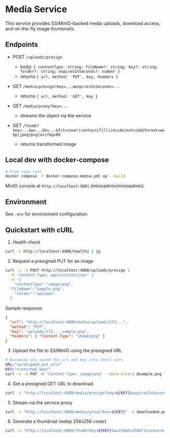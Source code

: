 # Media Service

This service provides S3/MinIO-backed media uploads, download access, and on-the-fly image thumbnails.

## Endpoints

- POST `/uploads/presign`
  - body: `{ contentType: string; fileName?: string; key?: string; folder?: string; expiresInSeconds?: number }`
  - returns `{ url, method: 'PUT', key, headers }`

- GET `/media/presign?key=...&expiresInSeconds=...`
  - returns `{ url, method: 'GET', key }`

- GET `/media/proxy?key=...`
  - streams the object via the service

- GET `/thumb?key=...&w=...&h=...&fit=cover|contain|fill|inside|outside&format=webp|jpeg|png|avif&q=80`
  - returns transformed image

## Local dev with docker-compose

```bash
# From repo root
docker compose -f docker-compose.media.yml up --build
```

MinIO console at `http://localhost:9001` (minioadmin/minioadmin).

## Environment

See `.env` for environment configuration.

## Quickstart with cURL

1) Health check

```bash
curl -s http://localhost:4008/healthz | jq
```

2) Request a presigned PUT for an image

```bash
curl -s -X POST http://localhost:4008/uploads/presign \
  -H 'Content-Type: application/json' \
  -d '{
    "contentType":"image/png",
  "fileName":"sample.png",
    "folder":"uploads"
  }'
```

Sample response:

```json
{
  "url": "http://localhost:9000/media/uploads/173...",
  "method": "PUT",
  "key": "uploads/173...-sample.png",
  "headers": { "Content-Type": "image/png" }
}
```

3) Upload the file to S3/MinIO using the presigned URL

```bash
# Assuming you saved the url and key into shell vars
URL="<presigned_put_url>"
KEY="<returned_key>"
curl -s -X PUT -H 'Content-Type: image/png' --data-binary @sample.png "$URL" -o /dev/null -w '%{http_code}\n'
```

4) Get a presigned GET URL to download

```bash
curl -s "http://localhost:4008/media/presign?key=${KEY}&expiresInSeconds=600" | jq
```

5) Stream via the service proxy

```bash
curl -s "http://localhost:4008/media/proxy?key=${KEY}" -o downloaded.png
```

6) Generate a thumbnail (webp 256x256 cover)

```bash
curl -s "http://localhost:4008/thumb?key=${KEY}&w=256&h=256&fit=cover&format=webp&q=80" -o thumb.webp
```
